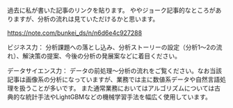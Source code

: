 
過去に私が書いた記事のリンクを貼ります。
ややジョーク記事的なところがありますが、分析の流れは見ていただけるかと思います。

https://note.com/bunkei_ds/n/n6d6e4c927288

ビジネス力：
分析課題への落とし込み、分析ストーリーの設定（分析1～2の流れ）、解決策の提案、今後の分析の発展案などに着目ください。

データサイエンス力：
データの前処理～分析の流れをご覧ください。なお当該記事は画像系の分析になっていますが、業務では主に数値系データや自然言語処理を扱うことが多いです。
また通常業務においてはアルゴリズムについては古典的な統計手法やLightGBMなどの機械学習手法を幅広く使用しています。




